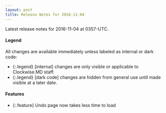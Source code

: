 ```yaml
---
layout: post
title: Release Notes for 2016-11-04
---
```


Latest release notes for 2016-11-04 at 0357-UTC.

<div class='legend' markdown='1'>

#### Legend

All changes are available immediately unless labeled as internal or dark code:

- {:.legend} [internal] changes are only visible or applicable to Clockwise.MD staff.
- {:.legend} [dark code] changes are hidden from general use until made visible at a later date.

</div>

<div class='features' markdown='1'>

#### Features

- {:.feature} Undo page now takes less time to load

</div>

